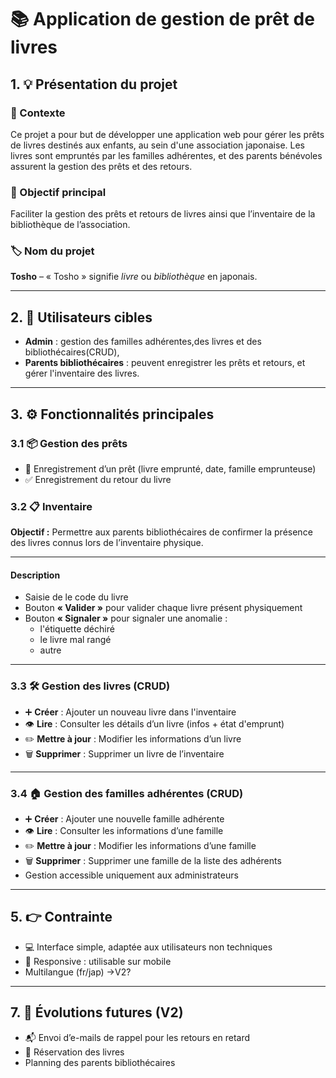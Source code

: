 # 📚 Application de gestion de prêt de livres

## 1. 💡 Présentation du projet

### 🧭 Contexte  
Ce projet a pour but de développer une application web pour gérer les prêts de livres destinés aux enfants, au sein d'une association japonaise. Les livres sont empruntés par les familles adhérentes, et des parents bénévoles assurent la gestion des prêts et des retours.

### 🎯 Objectif principal  
Faciliter la gestion des prêts et retours de livres ainsi que l’inventaire de la bibliothèque de l’association.

### 🏷️ Nom du projet  
**Tosho** – « Tosho » signifie *livre* ou *bibliothèque* en japonais.

---

## 2. 👥 Utilisateurs cibles

- **Admin** : gestion des familles adhérentes,des livres et des bibliothécaires(CRUD), 
- **Parents bibliothécaires** : peuvent enregistrer les prêts et retours, et gérer l'inventaire des livres.

---

## 3. ⚙️ Fonctionnalités principales

### 3.1 📦 Gestion des prêts

- 📝 Enregistrement d’un prêt (livre emprunté, date, famille emprunteuse)  
- ✅ Enregistrement du retour du livre  

### 3.2 📋 Inventaire

**Objectif :** Permettre aux parents bibliothécaires de confirmer la présence des livres connus lors de l’inventaire physique.

---

#### Description

- Saisie de le code du livre  
- Bouton **« Valider »** pour valider chaque livre présent physiquement  
- Bouton **« Signaler »** pour signaler une anomalie :  
  - l'étiquette déchiré
  - le livre mal rangé 
  - autre

---


### 3.3 🛠️ Gestion des livres (CRUD)

- ➕ **Créer** : Ajouter un nouveau livre dans l'inventaire  
- 👁️ **Lire** : Consulter les détails d’un livre (infos + état d'emprunt)  
- ✏️ **Mettre à jour** : Modifier les informations d’un livre  
- 🗑️ **Supprimer** : Supprimer un livre de l’inventaire

---

### 3.4 🏠 Gestion des familles adhérentes (CRUD)

- ➕ **Créer** : Ajouter une nouvelle famille adhérente  
- 👁️ **Lire** : Consulter les informations d’une famille  
- ✏️ **Mettre à jour** : Modifier les informations d’une famille  
- 🗑️ **Supprimer** : Supprimer une famille de la liste des adhérents  
- Gestion accessible uniquement aux administrateurs

---

##  5. 👉 Contrainte

- 💻 Interface simple, adaptée aux utilisateurs non techniques  
- 📱 Responsive : utilisable sur mobile  
- Multilangue (fr/jap) ->V2?

---

## 7. 🌱 Évolutions futures (V2)

- 📬 Envoi d’e-mails de rappel pour les retours en retard  
- 📌 Réservation des livres
- Planning des parents bibliothécaires
